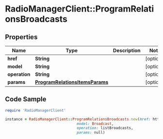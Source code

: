 # RadioManagerClient::ProgramRelationsBroadcasts

## Properties

Name | Type | Description | Notes
------------ | ------------- | ------------- | -------------
**href** | **String** |  | [optional] 
**model** | **String** |  | [optional] 
**operation** | **String** |  | [optional] 
**params** | [**ProgramRelationsItemsParams**](ProgramRelationsItemsParams.md) |  | [optional] 

## Code Sample

```ruby
require 'RadioManagerClient'

instance = RadioManagerClient::ProgramRelationsBroadcasts.new(href: https://radiomanager.pluxbox.com/api/v2/broadcasts?program_id&#x3D;1,
                                 model: Broadcast,
                                 operation: listBroadcasts,
                                 params: null)
```


